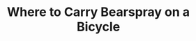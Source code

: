 ---
layout: community
category: community
title: "Where to Carry Bearspray on a Bicycle"
description: "Looking for a way to carry bearspray other than in a bottle mount. I use a bungee cord and strap it to my seat post. But the one time I actually thought I was being chased by a bear.  I carried my bear spray in there at all times and it was not even uncomfortable."
isTopLevel: false
isSingleLevel: false
isArticle: false
datePublished: 2022-07-15 09:15:00 +0300
dateModified: 2022-07-15 09:15:00 +0300
published: false
---